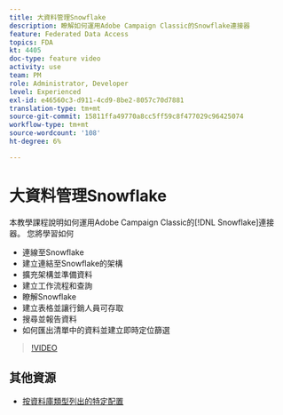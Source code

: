 ```yaml
---
title: 大資料管理Snowflake
description: 瞭解如何運用Adobe Campaign Classic的Snowflake連接器
feature: Federated Data Access
topics: FDA
kt: 4405
doc-type: feature video
activity: use
team: PM
role: Administrator, Developer
level: Experienced
exl-id: e46560c3-d911-4cd9-8be2-8057c70d7881
translation-type: tm+mt
source-git-commit: 15811ffa49770a8cc5ff59c8f477029c96425074
workflow-type: tm+mt
source-wordcount: '108'
ht-degree: 6%

---
```


# 大資料管理Snowflake

本教學課程說明如何運用Adobe Campaign Classic的[!DNL Snowflake]連接器。
您將學習如何

* 連線至Snowflake
* 建立連結至Snowflake的架構
* 擴充架構並準備資料
* 建立工作流程和查詢
* 瞭解Snowflake
* 建立表格並讓行銷人員可存取
* 搜尋並報告資料
* 如何匯出清單中的資料並建立即時定位篩選

>[!VIDEO](https://video.tv.adobe.com/v/31588?quality=12&learn=on)

## 其他資源

* [按資料庫類型列出的特定配置](https://docs.adobe.com/content/help/en/campaign-classic/using/getting-started/accessing-external-database/specific-configuration-database.html)
